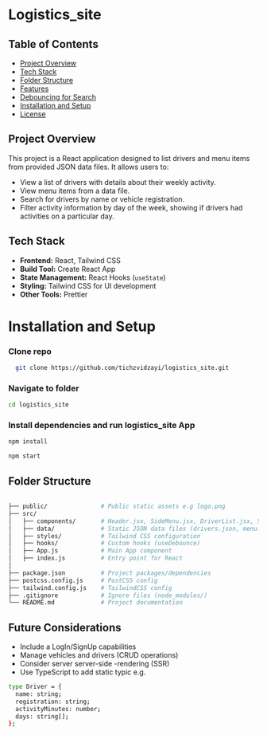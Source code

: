 # Logistics_site 

## Table of Contents
- [Project Overview](#project-overview)
- [Tech Stack](#tech-stack)
- [Folder Structure](#folder-structure)
- [Features](#features)
- [Debouncing for Search](#debouncing-for-search)
- [Installation and Setup](#installation-and-setup)
- [License](#license)

## Project Overview
This project is a React application designed to list drivers and menu items from provided JSON data files. It allows users to:

- View a list of drivers with details about their weekly activity.
- View menu items from a data file.
- Search for drivers by name or vehicle registration.
- Filter activity information by day of the week, showing if drivers had activities on a particular day.

## Tech Stack
- **Frontend:** React, Tailwind CSS
- **Build Tool:**   Create React App
- **State Management:** React Hooks (`useState`)
- **Styling:** Tailwind CSS for UI development
- **Other Tools:**  Prettier

# Installation and Setup

### Clone repo
 ```bash
   git clone https://github.com/tichzvidzayi/logistics_site.git
```
### Navigate to folder
 ```bash
cd logistics_site
```
### Install dependencies and run logistics_site App
  ```bash
npm install
```
  ```bash
npm start
```

## Folder Structure

```bash

├── public/               # Public static assets e.g logo.png
├── src/
│   ├── components/       # Header.jsx, SideMenu.jsx, DriverList.jsx, Search)
│   ├── data/             # Static JSON data files (drivers.json, menu.json)
│   ├── styles/           # Tailwind CSS configuration
│   ├── hooks/            # Custom hooks (useDebounce)
│   ├── App.js            # Main App component
│   ├── index.js          # Entry point for React
│   
├── package.json          # Project packages/dependencies
├── postcss.config.js     # PostCSS config
├── tailwind.config.js    # TailwindCSS config
├── .gitignore            # Ignore files (node_modules/)
└── README.md             # Project documentation
```

## Future Considerations

- Include a LogIn/SignUp capabilities
- Manage vehicles and drivers (CRUD operations)
 - Consider server server-side -rendering (SSR) 
- Use TypeScript to add static typic e.g. 
``` bash
type Driver = {
  name: string;
  registration: string;
  activityMinutes: number;
  days: string[];
};
```

